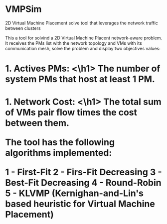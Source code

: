 # VMPSim
2D Virtual Machine Placement solve tool that leverages the network traffic between clusters

This a tool for solvind a 2D Virtual Machine Placent network-aware problem. It receives the PMs list with the network topology and VMs with
its communication mesh, solve the problem and display two objectives values:

<h1>1. Actives PMs: <\h1>
The number of system PMs that host at least 1 PM.

<h1>1. Network Cost: <\h1>
The total sum of VMs pair flow times the cost between them.

The tool has the following algorithms implemented:

1 - First-Fit
2 - Firs-Fit Decreasing
3 - Best-Fit Decreasing
4 - Round-Robin
5 - KLVMP (Kernighan-and-Lin's based heuristic for Virtual Machine Placement)
